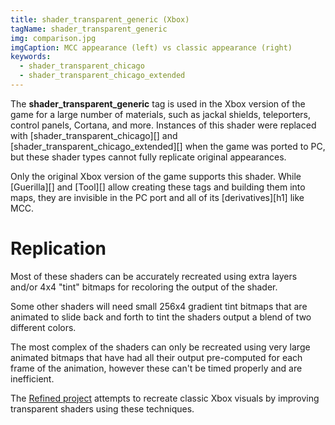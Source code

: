 ```yaml
---
title: shader_transparent_generic (Xbox)
tagName: shader_transparent_generic
img: comparison.jpg
imgCaption: MCC appearance (left) vs classic appearance (right)
keywords:
  - shader_transparent_chicago
  - shader_transparent_chicago_extended
---
```

The **shader_transparent_generic** tag is used in the Xbox version of the game for a large number of materials, such as jackal shields, teleporters, control panels, Cortana, and more. Instances of this shader were replaced with [shader_transparent_chicago][] and [shader_transparent_chicago_extended][] when the game was ported to PC, but these shader types cannot fully replicate original appearances.

Only the original Xbox version of the game supports this shader. While [Guerilla][] and [Tool][] allow creating these tags and building them into maps, they are invisible in the PC port and all of its [derivatives][h1] like MCC.

# Replication
Most of these shaders can be accurately recreated using extra layers and/or 4x4 "tint" bitmaps for recoloring the output of the shader.

Some other shaders will need small 256x4 gradient tint bitmaps that are animated to slide back and forth to tint the shaders output a blend of two different colors.

The most complex of the shaders can only be recreated using very large animated bitmaps that have had all their output pre-computed for each frame of the animation, however these can't be timed properly and are inefficient.

The [Refined project][refined] attempts to recreate classic Xbox visuals by improving transparent shaders using these techniques.

[refined]: https://www.reddit.com/r/HaloCERefined
